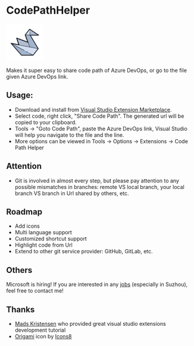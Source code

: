 # CodePathHelper
![Icon](./CodePathHelper/Resources/Icon.png)

Makes it super easy to share code path of Azure DevOps, or go to the file given Azure DevOps link.

## Usage:

- Download and install from [Visual Studio Extension Marketplace](https://marketplace.visualstudio.com/items?itemName=Zixuan-Wang.codepathhelper).
- Select code, right click, "Share Code Path". The generated url will be copied to your clipboard.
- Tools -> "Goto Code Path", paste the Azure DevOps link, Visual Studio will help you navigate to the file and the line.
- More options can be viewed in Tools -> Options -> Extensions -> Code Path Helper

## Attention
- Git is involved in almost every step, but please pay attention to any possible mismatches in branches: remote VS local branch, your local branch VS branch in Url shared by others, etc.

## Roadmap
- Add icons
- Multi language support
- Customized shortcut support
- Highlight code from Url
- Extend to other git service provider: GitHub, GitLab, etc.
 
## Others
Microsoft is hiring! If you are interested in any [jobs](https://careers.microsoft.com/us/en) (especially in Suzhou), feel free to contact me!

## Thanks
- [Mads Kristensen](https://github.com/madskristensen) who provided great visual studio extensions development tutorial
- [Origami](https://icons8.com/icon/cbd4IrRAjjeB/origami) icon by [Icons8](https://icons8.com)
